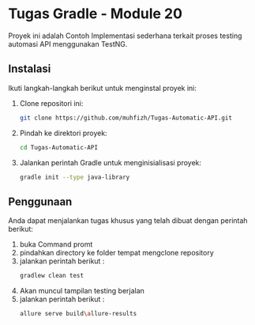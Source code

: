 # Tugas Gradle - Module 20

Proyek ini adalah Contoh Implementasi sederhana terkait proses testing automasi API menggunakan TestNG.


## Instalasi

Ikuti langkah-langkah berikut untuk menginstal proyek ini:

1. Clone repositori ini:
    ```bash
    git clone https://github.com/muhfizh/Tugas-Automatic-API.git
    ```
2. Pindah ke direktori proyek:
    ```bash
    cd Tugas-Automatic-API
    ```
3. Jalankan perintah Gradle untuk menginisialisasi proyek:
    ```bash
    gradle init --type java-library
    ```

## Penggunaan

Anda dapat menjalankan tugas khusus yang telah dibuat dengan perintah berikut:

1. buka Command promt
2. pindahkan directory ke folder tempat mengclone repository
3. jalankan perintah berikut :
    ```bash
    gradlew clean test
    ```
4. Akan muncul tampilan testing berjalan
5. jalankan perintah berikut :
    ```bash
    allure serve build\allure-results
    ```
